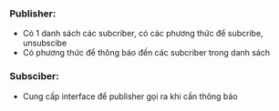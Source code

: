 ### Publisher: 

- Có 1 danh sách các subcriber, có các phương thức để subcribe, unsubscibe
- Có phương thức để thông báo đến các subcriber trong danh sách

### Subsciber:

- Cung cấp interface để publisher gọi ra khi cần thông báo
